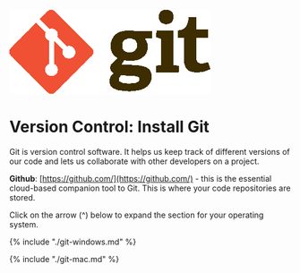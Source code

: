![](/assets/gitLogo.png)

# Version Control: Install Git

Git is version control software. It helps us keep track of different versions of our code and lets us collaborate with other developers on a project.

**Github**: [https://github.com/](https://github.com/) - this is the essential cloud-based companion tool to Git. This is where your code repositories are stored.

Click on the arrow (^) below to expand the section for your operating system.

<!--sec data-title="Windows" data-id="section0" data-show=true data-collapse=true ces-->

{% include "./git-windows.md" %}

<!--endsec-->

<!--sec data-title="Mac" data-id="section1" data-show=true data-collapse=true ces-->

{% include "./git-mac.md" %}
   
<!--endsec-->


